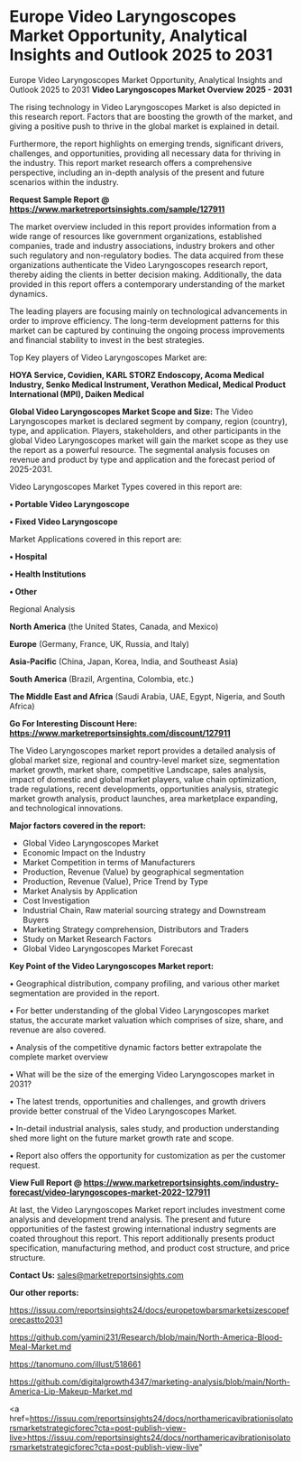# Europe Video Laryngoscopes Market Opportunity, Analytical Insights and Outlook 2025 to 2031
Europe Video Laryngoscopes Market Opportunity, Analytical Insights and Outlook 2025 to 2031
<Strong> Video Laryngoscopes Market Overview 2025 - 2031</strong>

The rising technology in Video Laryngoscopes Market is also depicted in this research report. Factors that are boosting the growth of the market, and giving a positive push to thrive in the global market is explained in detail.

Furthermore, the report highlights on emerging trends, significant drivers, challenges, and opportunities, providing all necessary data for thriving in the industry. This report market research offers a comprehensive perspective, including an in-depth analysis of the present and future scenarios within the industry.

<strong>Request Sample Report @ <a href=https://www.marketreportsinsights.com/sample/127911>https://www.marketreportsinsights.com/sample/127911</a></strong>

The market overview included in this report provides information from a wide range of resources like government organizations, established companies, trade and industry associations, industry brokers and other such regulatory and non-regulatory bodies. The data acquired from these organizations authenticate the Video Laryngoscopes research report, thereby aiding the clients in better decision making. Additionally, the data provided in this report offers a contemporary understanding of the market dynamics.

The leading players are focusing mainly on technological advancements in order to improve efficiency. The long-term development patterns for this market can be captured by continuing the ongoing process improvements and financial stability to invest in the best strategies.

Top Key players of Video Laryngoscopes Market are:

<strong>HOYA Service, Covidien, KARL STORZ Endoscopy, Acoma Medical Industry, Senko Medical Instrument, Verathon Medical, Medical Product International (MPI), Daiken Medical</strong>

<strong><b>Global Video Laryngoscopes Market Scope and Size:</b></strong>
The Video Laryngoscopes market is declared segment by company, region (country), type, and application. Players, stakeholders, and other participants in the global Video Laryngoscopes market will gain the market scope as they use the report as a powerful resource. The segmental analysis focuses on revenue and product by type and application and the forecast period of 2025-2031.

Video Laryngoscopes Market Types covered in this report are:

<strong>• Portable Video Laryngoscope

• Fixed Video Laryngoscope</strong>

Market Applications covered in this report are:

<strong>• Hospital

• Health Institutions

• Other</strong> 

Regional Analysis

<strong>North America</strong> (the United States, Canada, and Mexico)

<strong>Europe</strong> (Germany, France, UK, Russia, and Italy)

<strong>Asia-Pacific</strong> (China, Japan, Korea, India, and Southeast Asia)

<strong>South America</strong> (Brazil, Argentina, Colombia, etc.)

<strong>The Middle East and Africa</strong> (Saudi Arabia, UAE, Egypt, Nigeria, and South Africa)

<strong>Go For Interesting Discount Here: <a href=https://www.marketreportsinsights.com/discount/127911>https://www.marketreportsinsights.com/discount/127911</a></strong>

The Video Laryngoscopes market report provides a detailed analysis of global market size, regional and country-level market size, segmentation market growth, market share, competitive Landscape, sales analysis, impact of domestic and global market players, value chain optimization, trade regulations, recent developments, opportunities analysis, strategic market growth analysis, product launches, area marketplace expanding, and technological innovations.

<strong><b>Major factors covered in the report:</b></strong>
<ul>
  <li>Global Video Laryngoscopes Market </li>
  <li>Economic Impact on the Industry</li>
  <li>Market Competition in terms of Manufacturers</li>
  <li>Production, Revenue (Value) by geographical segmentation</li>
  <li>Production, Revenue (Value), Price Trend by Type</li>
  <li>Market Analysis by Application</li>
  <li>Cost Investigation</li>
  <li>Industrial Chain, Raw material sourcing strategy and Downstream Buyers</li>
  <li>Marketing Strategy comprehension, Distributors and Traders</li>
  <li>Study on Market Research Factors</li>
  <li>Global Video Laryngoscopes Market Forecast</li>
</ul>

<strong><b>Key Point of the Video Laryngoscopes Market report:</b></strong>

• Geographical distribution, company profiling, and various other market segmentation are provided in the report.

• For better understanding of the global Video Laryngoscopes market status, the accurate market valuation which comprises of size, share, and revenue are also covered.

• Analysis of the competitive dynamic factors better extrapolate the complete market overview

• What will be the size of the emerging Video Laryngoscopes market in 2031?

• The latest trends, opportunities and challenges, and growth drivers provide better construal of the Video Laryngoscopes Market.

• In-detail industrial analysis, sales study, and production understanding shed more light on the future market growth rate and scope.

• Report also offers the opportunity for customization as per the customer request.

<strong><b>View Full Report @ <a href=https://www.marketreportsinsights.com/industry-forecast/video-laryngoscopes-market-2022-127911>https://www.marketreportsinsights.com/industry-forecast/video-laryngoscopes-market-2022-127911</a></b></strong>


At last, the Video Laryngoscopes Market report includes investment come analysis and development trend analysis. The present and future opportunities of the fastest growing international industry segments are coated throughout this report. This report additionally presents product specification, manufacturing method, and product cost structure, and price structure.

<strong>Contact Us:</strong>
sales@marketreportsinsights.com

<strong>Our other reports:</strong>

<a href=https://issuu.com/reportsinsights24/docs/europetowbarsmarketsizescopeforecastto2031>https://issuu.com/reportsinsights24/docs/europetowbarsmarketsizescopeforecastto2031</a>

<a href=https://github.com/yamini231/Research/blob/main/North-America-Blood-Meal-Market.md>https://github.com/yamini231/Research/blob/main/North-America-Blood-Meal-Market.md</a>

<a href=https://tanomuno.com/illust/518661>https://tanomuno.com/illust/518661</a>

<a href=https://github.com/digitalgrowth4347/marketing-analysis/blob/main/North-America-Lip-Makeup-Market.md>https://github.com/digitalgrowth4347/marketing-analysis/blob/main/North-America-Lip-Makeup-Market.md</a>

<a href=https://issuu.com/reportsinsights24/docs/northamericavibrationisolatorsmarketstrategicforec?cta=post-publish-view-live>https://issuu.com/reportsinsights24/docs/northamericavibrationisolatorsmarketstrategicforec?cta=post-publish-view-live</a>"
